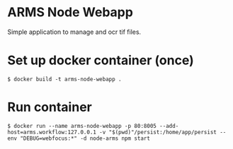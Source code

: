 # ARMS Node Webapp

Simple application to manage and ocr tif files.

# Set up docker container (once)

```
$ docker build -t arms-node-webapp .
```

# Run container

```
$ docker run --name arms-node-webapp -p 80:8005 --add-host=arms.workflow:127.0.0.1 -v "$(pwd)"/persist:/home/app/persist --env "DEBUG=webfocus:*" -d node-arms npm start
```

